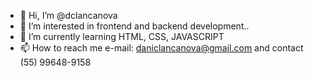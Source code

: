 - 👋 Hi, I’m @dclancanova
- 👀 I’m interested in frontend and backend development..
- 🌱 I’m currently learning HTML, CSS, JAVASCRIPT
- 📫 How to reach me e-mail: daniclancanova@gmail.com and contact (55) 99648-9158

<!---
dclancanova/dclancanova is a ✨ special ✨ repository because its `README.md` (this file) appears on your GitHub profile.
You can click the Preview link to take a look at your changes.
--->
